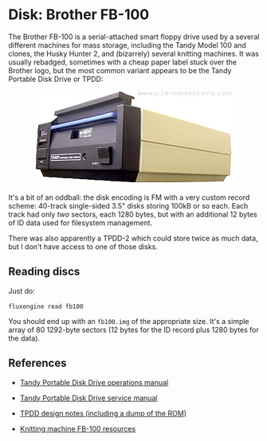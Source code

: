 Disk: Brother FB-100
====================

The Brother FB-100 is a serial-attached smart floppy drive used by a several
different machines for mass storage, including the Tandy Model 100 and
clones, the Husky Hunter 2, and (bizarrely) several knitting machines. It was
usually rebadged, sometimes with a cheap paper label stuck over the Brother
logo, but the most common variant appears to be the Tandy Portable Disk Drive
or TPDD:

<div style="text-align: center">
<a href="http://www.old-computers.com/museum/computer.asp?c=233&st=1"> <img src="tpdd.jpg" alt="A Tandy Portable Disk Drive"/></a>
</div>

It's a bit of an oddball: the disk encoding is FM with a very custom record
scheme: 40-track single-sided 3.5" disks storing 100kB or so each. Each track
had only _two_ sectors, each 1280 bytes, but with an additional 12 bytes of
ID data used for filesystem management.

There was also apparently a TPDD-2 which could store twice as much data, but
I don't have access to one of those disks.

Reading discs
-------------

Just do:

```
fluxengine read fb100
```

You should end up with an `fb100.img` of the appropriate size. It's a simple
array of 80 1292-byte sectors (12 bytes for the ID record plus 1280 bytes for
the data).

References
----------

  - [Tandy Portable Disk Drive operations manual](http://www.classiccmp.org/cini/pdf/Tandy/Portable%20Disk%20Drive%20Operation%20Manual.pdf)

  - [Tandy Portable Disk Drive service manual](https://archive.org/details/TandyPortableDiskDriveSoftwareManual26-3808s)

  - [TPDD design notes (including a dump of the ROM)](http://bitchin100.com/wiki/index.php?title=TPDD_Design_Notes)

  - [Knitting machine FB-100 resources](http://www.k2g2.org/wiki:brother_fb-100)
